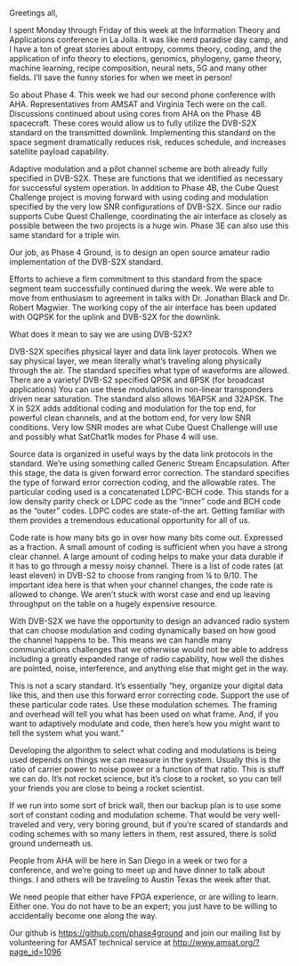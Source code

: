 Greetings all,

I spent Monday through Friday of this week at the Information Theory and
Applications conference in La Jolla. It was like nerd paradise day camp,
and I have a ton of great stories about entropy, comms theory, coding,
and the application of info theory to elections, genomics, phylogeny,
game theory, machine learning, recipe composition, neural nets, 5G and
many other fields. I’ll save the funny stories for when we meet in
person!

So about Phase 4. This week we had our second phone conference with AHA.
Representatives from AMSAT and Virginia Tech were on the call.
Discussions continued about using cores from AHA on the Phase 4B
spacecraft. These cores would allow us to fully utilize the DVB-S2X
standard on the transmitted downlink. Implementing this standard on the
space segment dramatically reduces risk, reduces schedule, and increases
satellite payload capability.

Adaptive modulation and a pilot channel scheme are both already fully
specified in DVB-S2X. These are functions that we identified as
necessary for successful system operation. In addition to Phase 4B, the
Cube Quest Challenge project is moving forward with using coding and
modulation specified by the very low SNR configurations of DVB-S2X.
Since our radio supports Cube Quest Challenge, coordinating the air
interface as closely as possible between the two projects is a huge win.
Phase 3E can also use this same standard for a triple win.

Our job, as Phase 4 Ground, is to design an open source amateur radio
implementation of the DVB-S2X standard.

Efforts to achieve a firm commitment to this standard from the space
segment team successfully continued during the week. We were able to
move from enthusiasm to agreement in talks with Dr. Jonathan Black and
Dr. Robert Magwier. The working copy of the air interface has been
updated with OQPSK for the uplink and DVB-S2X for the downlink.

What does it mean to say we are using DVB-S2X?  
  
DVB-S2X specifies physical layer and data link layer protocols. When we
say physical layer, we mean literally what’s traveling along physically
through the air. The standard specifies what type of waveforms are
allowed. There are a variety! DVB-S2 specified QPSK and 8PSK (for
broadcast applications) You can use these modulations in non-linear
transponders driven near saturation. The standard also allows 16APSK and
32APSK. The X in S2X adds additional coding and modulation for the top
end, for powerful clean channels, and at the bottom end, for very low
SNR conditions. Very low SNR modes are what Cube Quest Challenge will
use and possibly what SatChat1k modes for Phase 4 will use.

Source data is organized in useful ways by the data link protocols in
the standard. We’re using something called Generic Stream Encapsulation.
After this stage, the data is given forward error correction. The
standard specifies the type of forward error correction coding, and the
allowable rates. The particular coding used is a concatenated LDPC-BCH
code. This stands for a low density parity check or LDPC code as the
“inner” code and BCH code as the “outer” codes. LDPC codes are
state-of-the art. Getting familiar with them provides a tremendous
educational opportunity for all of us.

Code rate is how many bits go in over how many bits come out. Expressed
as a fraction. A small amount of coding is sufficient when you have a
strong clear channel. A large amount of coding helps to make your data
durable if it has to go through a messy noisy channel. There is a list
of code rates (at least eleven) in DVB-S2 to choose from ranging from ¼
to 9/10. The important idea here is that when your channel changes, the
code rate is allowed to change. We aren’t stuck with worst case and end
up leaving throughput on the table on a hugely expensive resource.

With DVB-S2X we have the opportunity to design an advanced radio system
that can choose modulation and coding dynamically based on how good the
channel happens to be. This means we can handle many communications
challenges that we otherwise would not be able to address including a
greatly expanded range of radio capability, how well the dishes are
pointed, noise, interference, and anything else that might get in the
way.

This is not a scary standard. It’s essentially “hey, organize your
digital data like this, and then use this forward error correcting code.
Support the use of these particular code rates. Use these modulation
schemes. The framing and overhead will tell you what has been used on
what frame. And, if you want to adaptively modulate and code, then
here’s how you might want to tell the system what you want.”

Developing the algorithm to select what coding and modulations is being
used depends on things we can measure in the system. Usually this is the
ratio of carrier power to noise power or a function of that ratio. This
is stuff we can do. It’s not rocket science, but it’s close to a rocket,
so you can tell your friends you are close to being a rocket scientist.

If we run into some sort of brick wall, then our backup plan is to use
some sort of constant coding and modulation scheme. That would be very
well-traveled and very, very boring ground, but if you’re scared of
standards and coding schemes with so many letters in them, rest assured,
there is solid ground underneath us.

People from AHA will be here in San Diego in a week or two for a
conference, and we’re going to meet up and have dinner to talk about
things. I and others will be traveling to Austin Texas the week after
that.

We need people that either have FPGA experience, or are willing to
learn. Either one. You do not have to be an expert; you just have to be
willing to accidentally become one along the way.

Our github is <https://github.com/phase4ground> and join our mailing
list by volunteering for AMSAT technical service at
<http://www.amsat.org/?page_id=1096>
